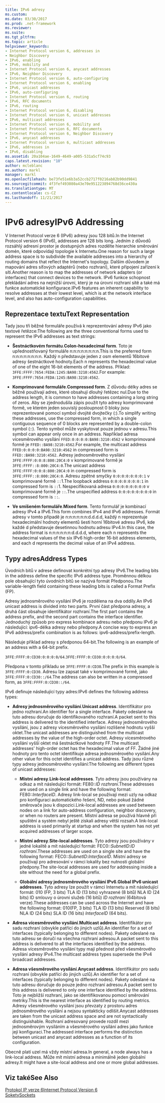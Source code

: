 ```yaml
---
title: IPv6 adresy
ms.custom: 
ms.date: 03/30/2017
ms.prod: .net-framework
ms.reviewer: 
ms.suite: 
ms.tgt_pltfrm: 
ms.topic: article
helpviewer_keywords:
- Internet Protocol version 6, addresses in
- Neighbor Discovery
- IPv6, enabling
- IPv6, mobility and
- Internet Protocol version 6, anycast addresses
- IPv6, Neighbor Discovery
- Internet Protocol version 6, auto-configuring
- Internet Protocol version 6, enabling
- IPv6, unicast addresses
- IPv6, auto-configuring
- Internet Protocol version 6, routing
- IPv6, RFC documents
- IPv6, routing
- Internet Protocol version 6, disabling
- Internet Protocol version 6, unicast addresses
- IPv6, multicast addresses
- Internet Protocol version 6, mobility and
- Internet Protocol version 6, RFC documents
- Internet Protocol version 6, Neighbor Discovery
- IPv6, anycast addresses
- Internet Protocol version 6, multicast addresses
- IPv6, addresses in
- IPv6, disabling
ms.assetid: 20a104ae-1649-4649-a005-531a5cf74c93
caps.latest.revision: "10"
author: mcleblanc
ms.author: markl
manager: markl
ms.openlocfilehash: be73fe51e6b3a52ccb2717f0216ab82b90dd9841
ms.sourcegitcommit: 4f3fef493080a43e70e951223894768d36ce430a
ms.translationtype: MT
ms.contentlocale: cs-CZ
ms.lasthandoff: 11/21/2017
---
```

# <a name="ipv6-addressing"></a><span data-ttu-id="67ac1-102">IPv6 adresy</span><span class="sxs-lookup"><span data-stu-id="67ac1-102">IPv6 Addressing</span></span>
<span data-ttu-id="67ac1-103">V Internet Protocol verze 6 (IPv6) adresy jsou 128 bitů.</span><span class="sxs-lookup"><span data-stu-id="67ac1-103">In the Internet Protocol version 6 (IPv6), addresses are 128 bits long.</span></span> <span data-ttu-id="67ac1-104">Jedním z důvodů rozsáhlý adresní prostor je dostupných adres rozdělte hierarchie směrování domén, které odpovídají topologie k Internetu.</span><span class="sxs-lookup"><span data-stu-id="67ac1-104">One reason for such a large address space is to subdivide the available addresses into a hierarchy of routing domains that reflect the Internet's topology.</span></span> <span data-ttu-id="67ac1-105">Dalším důvodem je mapování adres síťových adaptérů (nebo rozhraní), které připojení zařízení k síti.</span><span class="sxs-lookup"><span data-stu-id="67ac1-105">Another reason is to map the addresses of network adapters (or interfaces) that connect devices to the network.</span></span> <span data-ttu-id="67ac1-106">IPv6 funkce schopnost překládání adres na nejnižší úrovni, který je na úrovni rozhraní sítě a také má funkce automatické konfigurace.</span><span class="sxs-lookup"><span data-stu-id="67ac1-106">IPv6 features an inherent capability to resolve addresses at their lowest level, which is at the network interface level, and also has auto-configuration capabilities.</span></span>  
  
## <a name="text-representation"></a><span data-ttu-id="67ac1-107">Reprezentace textu</span><span class="sxs-lookup"><span data-stu-id="67ac1-107">Text Representation</span></span>  
 <span data-ttu-id="67ac1-108">Tady jsou tři běžné formuláře používá k reprezentování adresy IPv6 jako textové řetězce:</span><span class="sxs-lookup"><span data-stu-id="67ac1-108">The following are the three conventional forms used to represent the IPv6 addresses as text strings:</span></span>  
  
-   <span data-ttu-id="67ac1-109">**Šestnáctkovém formátu**.</span><span class="sxs-lookup"><span data-stu-id="67ac1-109">**Colon-hexadecimal form**.</span></span> <span data-ttu-id="67ac1-110">Toto je upřednostňovaný formuláře n:n:n:n:n:n:n:n.</span><span class="sxs-lookup"><span data-stu-id="67ac1-110">This is the preferred form n:n:n:n:n:n:n:n.</span></span> <span data-ttu-id="67ac1-111">Každý n představuje jeden z osm elementů 16bitové adresy šestnáctkové hodnoty.</span><span class="sxs-lookup"><span data-stu-id="67ac1-111">Each n represents the hexadecimal value of one of the eight 16-bit elements of the address.</span></span> <span data-ttu-id="67ac1-112">Příklad: `3FFE:FFFF:7654:FEDA:1245:BA98:3210:4562`.</span><span class="sxs-lookup"><span data-stu-id="67ac1-112">For example: `3FFE:FFFF:7654:FEDA:1245:BA98:3210:4562`.</span></span>  
  
-   <span data-ttu-id="67ac1-113">**Komprimované formuláře**.</span><span class="sxs-lookup"><span data-stu-id="67ac1-113">**Compressed form**.</span></span> <span data-ttu-id="67ac1-114">Z důvodu délky adres se běžně používají adres, které obsahují dlouhý řetězec nul.</span><span class="sxs-lookup"><span data-stu-id="67ac1-114">Due to the address length, it is common to have addresses containing a long string of zeros.</span></span> <span data-ttu-id="67ac1-115">Aby se zjednodušila zápis použít tyto adresy komprimované formě, ve kterém jeden souvislý posloupnost 0 bloky jsou reprezentované pomocí symbol dvojité dvojtečky (:).</span><span class="sxs-lookup"><span data-stu-id="67ac1-115">To simplify writing these addresses, use the compressed form, in which a single contiguous sequence of 0 blocks are represented by a double-colon symbol (::).</span></span> <span data-ttu-id="67ac1-116">Tento symbol může vyskytovat pouze jednou v adresu.</span><span class="sxs-lookup"><span data-stu-id="67ac1-116">This symbol can appear only once in an address.</span></span> <span data-ttu-id="67ac1-117">Například adresa vícesměrového vysílání `FFED:0:0:0:0:BA98:3210:4562` v komprimované formě je `FFED::BA98:3210:4562`.</span><span class="sxs-lookup"><span data-stu-id="67ac1-117">For example, the multicast address `FFED:0:0:0:0:BA98:3210:4562` in compressed form is `FFED::BA98:3210:4562`.</span></span> <span data-ttu-id="67ac1-118">Adresy jednosměrového vysílání `3FFE:FFFF:0:0:8:800:20C4:0` v komprimované formě je `3FFE:FFFF::8:800:20C4:0`.</span><span class="sxs-lookup"><span data-stu-id="67ac1-118">The unicast address `3FFE:FFFF:0:0:8:800:20C4:0` in compressed form is `3FFE:FFFF::8:800:20C4:0`.</span></span> <span data-ttu-id="67ac1-119">Adresu zpětné smyčky `0:0:0:0:0:0:0:1` v komprimované formě `::`1.</span><span class="sxs-lookup"><span data-stu-id="67ac1-119">The loopback address `0:0:0:0:0:0:0:1` in compressed form is `::`1.</span></span> <span data-ttu-id="67ac1-120">Nespecifikovaná adresa `0:0:0:0:0:0:0:0` v komprimované formě je `::`.</span><span class="sxs-lookup"><span data-stu-id="67ac1-120">The unspecified address `0:0:0:0:0:0:0:0` in compressed form is `::`.</span></span>  
  
-   <span data-ttu-id="67ac1-121">**Ve smíšeném formuláře**.</span><span class="sxs-lookup"><span data-stu-id="67ac1-121">**Mixed form**.</span></span> <span data-ttu-id="67ac1-122">Tento formulář je kombinací adresy IPv4 a IPv6.</span><span class="sxs-lookup"><span data-stu-id="67ac1-122">This form combines IPv4 and IPv6 addresses.</span></span> <span data-ttu-id="67ac1-123">Formát adresy v tomto případě je n:n:n:n:n:n:d.d.d.d, každý n reprezentuje hexadecimální hodnoty elementů šesti horní 16bitové adresu IPv6, kde každé d představuje desetinnou hodnotu adresu IPv4.</span><span class="sxs-lookup"><span data-stu-id="67ac1-123">In this case, the address format is n:n:n:n:n:n:d.d.d.d, where each n represents the hexadecimal values of the six IPv6 high-order 16-bit address elements, and each d represents the decimal value of an IPv4 address.</span></span>  
  
## <a name="address-types"></a><span data-ttu-id="67ac1-124">Typy adres</span><span class="sxs-lookup"><span data-stu-id="67ac1-124">Address Types</span></span>  
 <span data-ttu-id="67ac1-125">Úvodních bitů v adrese definovat konkrétní typ adresy IPv6.</span><span class="sxs-lookup"><span data-stu-id="67ac1-125">The leading bits in the address define the specific IPv6 address type.</span></span> <span data-ttu-id="67ac1-126">Proměnnou délkou pole obsahující tyto úvodních bitů se nazývá formát Předponou.</span><span class="sxs-lookup"><span data-stu-id="67ac1-126">The variable-length field containing these leading bits is called a Format Prefix (FP).</span></span>  
  
 <span data-ttu-id="67ac1-127">Adresy jednosměrového vysílání IPv6 je rozdělena na dva oddíly.</span><span class="sxs-lookup"><span data-stu-id="67ac1-127">An IPv6 unicast address is divided into two parts.</span></span> <span data-ttu-id="67ac1-128">První část předpona adresy, a druhá část obsahuje identifikátor rozhraní.</span><span class="sxs-lookup"><span data-stu-id="67ac1-128">The first part contains the address prefix, and the second part contains the interface identifier.</span></span> <span data-ttu-id="67ac1-129">Jednoduchý způsob pro express kombinace adresu nebo předponu IPv6 je následující: ipv6-délka adresy nebo předpony.</span><span class="sxs-lookup"><span data-stu-id="67ac1-129">A concise way to express an IPv6 address/prefix combination is as follows: ipv6-address/prefix-length.</span></span>  
  
 <span data-ttu-id="67ac1-130">Následuje příklad adresy s předponou 64-bit.</span><span class="sxs-lookup"><span data-stu-id="67ac1-130">The following is an example of an address with a 64-bit prefix.</span></span>  
  
 <span data-ttu-id="67ac1-131">`3FFE:FFFF:0:CD30:0:0:0:0/64`.</span><span class="sxs-lookup"><span data-stu-id="67ac1-131">`3FFE:FFFF:0:CD30:0:0:0:0/64`.</span></span>  
  
 <span data-ttu-id="67ac1-132">Předpona v tomto příkladu se `3FFE:FFFF:0:CD30`.</span><span class="sxs-lookup"><span data-stu-id="67ac1-132">The prefix in this example is `3FFE:FFFF:0:CD30`.</span></span> <span data-ttu-id="67ac1-133">Adresu lze zapsat také v komprimované formě, jako `3FFE:FFFF:0:CD30::/64`.</span><span class="sxs-lookup"><span data-stu-id="67ac1-133">The address can also be written in a compressed form, as `3FFE:FFFF:0:CD30::/64`.</span></span>  
  
 <span data-ttu-id="67ac1-134">IPv6 definuje následující typy adres:</span><span class="sxs-lookup"><span data-stu-id="67ac1-134">IPv6 defines the following address types:</span></span>  
  
-   <span data-ttu-id="67ac1-135">**Adresy jednosměrového vysílání**.</span><span class="sxs-lookup"><span data-stu-id="67ac1-135">**Unicast address**.</span></span> <span data-ttu-id="67ac1-136">Identifikátor pro jedno rozhraní.</span><span class="sxs-lookup"><span data-stu-id="67ac1-136">An identifier for a single interface.</span></span> <span data-ttu-id="67ac1-137">Pakety odeslané na tuto adresu doručuje do identifikovaného rozhraní.</span><span class="sxs-lookup"><span data-stu-id="67ac1-137">A packet sent to this address is delivered to the identified interface.</span></span> <span data-ttu-id="67ac1-138">Adresy jednosměrového vysílání, jsou z adresy vícesměrového vysílání rozlišené hodnotu vyšší oktet.</span><span class="sxs-lookup"><span data-stu-id="67ac1-138">The unicast addresses are distinguished from the multicast addresses by the value of the high-order octet.</span></span> <span data-ttu-id="67ac1-139">Adresy vícesměrového vysílání vyšší oktet má šestnáctkové hodnoty FF.</span><span class="sxs-lookup"><span data-stu-id="67ac1-139">The multicast addresses' high-order octet has the hexadecimal value of FF.</span></span> <span data-ttu-id="67ac1-140">Žádné jiné hodnoty pro tento octet identifikuje adresa jednosměrového vysílání.</span><span class="sxs-lookup"><span data-stu-id="67ac1-140">Any other value for this octet identifies a unicast address.</span></span> <span data-ttu-id="67ac1-141">Tady jsou různé typy adresy jednosměrového vysílání:</span><span class="sxs-lookup"><span data-stu-id="67ac1-141">The following are different types of unicast addresses:</span></span>  
  
    -   <span data-ttu-id="67ac1-142">**Místní adresy**.</span><span class="sxs-lookup"><span data-stu-id="67ac1-142">**Link-local addresses**.</span></span> <span data-ttu-id="67ac1-143">Tyto adresy jsou používány na odkaz a mít následující formát: FE80::*ID rozhraní*.</span><span class="sxs-lookup"><span data-stu-id="67ac1-143">These addresses are used on a single link and have the following format: FE80::*InterfaceID*.</span></span> <span data-ttu-id="67ac1-144">Adresy link-local se používají mezi uzly na odkaz pro konfiguraci automatického řešení, ND, nebo pokud žádné směrovače jsou k dispozici.</span><span class="sxs-lookup"><span data-stu-id="67ac1-144">Link-local addresses are used between nodes on a link for auto-address configuration, neighbor discovery, or when no routers are present.</span></span> <span data-ttu-id="67ac1-145">Místní adresa se používá hlavně při spuštění a systém nebyl ještě získali adresy větší rozsah.</span><span class="sxs-lookup"><span data-stu-id="67ac1-145">A link-local address is used primarily at startup and when the system has not yet acquired addresses of larger scope.</span></span>  
  
    -   <span data-ttu-id="67ac1-146">**Místní adresy**.</span><span class="sxs-lookup"><span data-stu-id="67ac1-146">**Site-local addresses**.</span></span> <span data-ttu-id="67ac1-147">Tyto adresy jsou používány v jedné lokalitě a mít následující formát: FEC0::*SubnetID*:*ID rozhraní*.</span><span class="sxs-lookup"><span data-stu-id="67ac1-147">These addresses are used on a single site and have the following format: FEC0::*SubnetID*:*InterfaceID*.</span></span> <span data-ttu-id="67ac1-148">Místní adresy se používají pro adresování v rámci lokality bez nutnosti globální předpony.</span><span class="sxs-lookup"><span data-stu-id="67ac1-148">The site-local addresses are used for addressing inside a site without the need for a global prefix.</span></span>  
  
    -   <span data-ttu-id="67ac1-149">**Globální adresy jednosměrového vysílání IPv6**.</span><span class="sxs-lookup"><span data-stu-id="67ac1-149">**Global IPv6 unicast addresses**.</span></span> <span data-ttu-id="67ac1-150">Tyto adresy lze použít v rámci Internetu a mít následující formát: 010 (FP, 3 bits) TLA ID (13 bits) vyhrazené (8 bitů) NLA ID (24 bits) ID smlouvy o úrovni služeb (16 bitů) *ID rozhraní* (64bitová verze).</span><span class="sxs-lookup"><span data-stu-id="67ac1-150">These addresses can be used across the Internet and have the following format: 010(FP, 3 bits) TLA ID (13 bits) Reserved (8 bits) NLA ID (24 bits) SLA ID (16 bits) *InterfaceID* (64 bits).</span></span>  
  
-   <span data-ttu-id="67ac1-151">**Adresa vícesměrového vysílání**.</span><span class="sxs-lookup"><span data-stu-id="67ac1-151">**Multicast address**.</span></span> <span data-ttu-id="67ac1-152">Identifikátor pro sadu rozhraní (obvykle patřící do jiných uzlů).</span><span class="sxs-lookup"><span data-stu-id="67ac1-152">An identifier for a set of interfaces (typically belonging to different nodes).</span></span> <span data-ttu-id="67ac1-153">Pakety odeslané na tuto adresu se doručí na všechna rozhraní adresou.</span><span class="sxs-lookup"><span data-stu-id="67ac1-153">A packet sent to this address is delivered to all the interfaces identified by the address.</span></span> <span data-ttu-id="67ac1-154">Adresa vícesměrového vysílání typy mají přednost před všesměrového vysílání adresy IPv4.</span><span class="sxs-lookup"><span data-stu-id="67ac1-154">The multicast address types supersede the IPv4 broadcast addresses.</span></span>  
  
-   <span data-ttu-id="67ac1-155">**Adresa všesměrového vysílání**.</span><span class="sxs-lookup"><span data-stu-id="67ac1-155">**Anycast address**.</span></span> <span data-ttu-id="67ac1-156">Identifikátor pro sadu rozhraní (obvykle patřící do jiných uzlů).</span><span class="sxs-lookup"><span data-stu-id="67ac1-156">An identifier for a set of interfaces (typically belonging to different nodes).</span></span> <span data-ttu-id="67ac1-157">Pakety odeslané na tuto adresu doručuje do pouze jedno rozhraní adresou.</span><span class="sxs-lookup"><span data-stu-id="67ac1-157">A packet sent to this address is delivered to only one interface identified by the address.</span></span> <span data-ttu-id="67ac1-158">Toto je nejbližší rozhraní, jako se identifikovanou pomocí směrování metriky.</span><span class="sxs-lookup"><span data-stu-id="67ac1-158">This is the nearest interface as identified by routing metrics.</span></span> <span data-ttu-id="67ac1-159">Adresy všesměrového vysílání jsou převzaty z prostoru adres jednosměrového vysílání a nejsou syntakticky odlišit.</span><span class="sxs-lookup"><span data-stu-id="67ac1-159">Anycast addresses are taken from the unicast address space and are not syntactically distinguishable.</span></span> <span data-ttu-id="67ac1-160">Rozhraní adresovaný provede rozdíl mezi jednosměrovým vysíláním a všesměrového vysílání adres jako funkce její konfiguraci.</span><span class="sxs-lookup"><span data-stu-id="67ac1-160">The addressed interface performs the distinction between unicast and anycast addresses as a function of its configuration.</span></span>  
  
 <span data-ttu-id="67ac1-161">Obecně platí uzel má vždy místní adresa.</span><span class="sxs-lookup"><span data-stu-id="67ac1-161">In general, a node always has a link-local address.</span></span> <span data-ttu-id="67ac1-162">Může mít místní adresa a minimálně jeden globální adresy.</span><span class="sxs-lookup"><span data-stu-id="67ac1-162">It might have a site-local address and one or more global addresses.</span></span>  
  
## <a name="see-also"></a><span data-ttu-id="67ac1-163">Viz také</span><span class="sxs-lookup"><span data-stu-id="67ac1-163">See Also</span></span>  
 [<span data-ttu-id="67ac1-164">Protokol IP verze 6</span><span class="sxs-lookup"><span data-stu-id="67ac1-164">Internet Protocol Version 6</span></span>](../../../docs/framework/network-programming/internet-protocol-version-6.md)  
 [<span data-ttu-id="67ac1-165">Sokety</span><span class="sxs-lookup"><span data-stu-id="67ac1-165">Sockets</span></span>](../../../docs/framework/network-programming/sockets.md)
